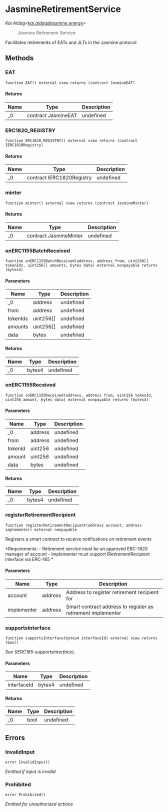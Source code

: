 # JasmineRetirementService

*Kai Aldag&lt;kai.aldag@jasmine.energy&gt;*

> Jasmine Retirement Service

Facilitates retirements of EATs and JLTs in the Jasmine protocol



## Methods

### EAT

```solidity
function EAT() external view returns (contract JasmineEAT)
```






#### Returns

| Name | Type | Description |
|---|---|---|
| _0 | contract JasmineEAT | undefined |

### ERC1820_REGISTRY

```solidity
function ERC1820_REGISTRY() external view returns (contract IERC1820Registry)
```






#### Returns

| Name | Type | Description |
|---|---|---|
| _0 | contract IERC1820Registry | undefined |

### minter

```solidity
function minter() external view returns (contract JasmineMinter)
```






#### Returns

| Name | Type | Description |
|---|---|---|
| _0 | contract JasmineMinter | undefined |

### onERC1155BatchReceived

```solidity
function onERC1155BatchReceived(address, address from, uint256[] tokenIds, uint256[] amounts, bytes data) external nonpayable returns (bytes4)
```





#### Parameters

| Name | Type | Description |
|---|---|---|
| _0 | address | undefined |
| from | address | undefined |
| tokenIds | uint256[] | undefined |
| amounts | uint256[] | undefined |
| data | bytes | undefined |

#### Returns

| Name | Type | Description |
|---|---|---|
| _0 | bytes4 | undefined |

### onERC1155Received

```solidity
function onERC1155Received(address, address from, uint256 tokenId, uint256 amount, bytes data) external nonpayable returns (bytes4)
```





#### Parameters

| Name | Type | Description |
|---|---|---|
| _0 | address | undefined |
| from | address | undefined |
| tokenId | uint256 | undefined |
| amount | uint256 | undefined |
| data | bytes | undefined |

#### Returns

| Name | Type | Description |
|---|---|---|
| _0 | bytes4 | undefined |

### registerRetirementRecipient

```solidity
function registerRetirementRecipient(address account, address implementer) external nonpayable
```

Registers a smart contract to receive notifications on retirement events 

*Requirements:      - Retirement service must be an approved ERC-1820 manager of account      - Implementer must support IRetirementRecipient interface via ERC-165 *

#### Parameters

| Name | Type | Description |
|---|---|---|
| account | address | Address to register retirement recipient for |
| implementer | address | Smart contract address to register as retirement implementer |

### supportsInterface

```solidity
function supportsInterface(bytes4 interfaceId) external view returns (bool)
```



*See {IERC165-supportsInterface}.*

#### Parameters

| Name | Type | Description |
|---|---|---|
| interfaceId | bytes4 | undefined |

#### Returns

| Name | Type | Description |
|---|---|---|
| _0 | bool | undefined |




## Errors

### InvalidInput

```solidity
error InvalidInput()
```



*Emitted if input is invalid*


### Prohibited

```solidity
error Prohibited()
```



*Emitted for unauthorized actions*



